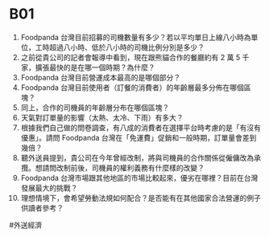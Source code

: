 # B01 
1. Foodpanda 台灣目前招募的司機數量有多少？若以平均單日上線八小時為單位，工時超過八小時、低於八小時的司機比例分別是多少？
2. 之前從貴公司的記者會報導中看到，現在跟熊貓合作的餐廳約有 2 萬 5 千家，擴張最快的是在哪一個時期？為什麼？
3. Foodpanda 台灣目前營運成本最高的是哪個部分？
4. Foodpanda 台灣目前使用者（訂餐的消費者）的年齡層最多分佈在哪個區塊？
5. 同上，合作的司機員的年齡層分布在哪個區塊？
6. 天氣對訂單量的影響（太熱、太冷、下雨）有多大？
7. 根據我們自己做的問卷調查，有八成的消費者在選擇平台時考慮的是「有沒有優惠」。請問 Foodpanda 台灣在「免運費」促銷和一般時期，訂單量會差到幾倍？
8. 聽外送員提到，貴公司在今年曾經改制，將與司機員的合作關係從僱傭改為承攬。想請問改制前後，司機員的權利義務有什麼樣的改變？
9. Foodpanda 台灣市場跟其他地區的市場比較起來，優劣在哪裡？目前在台灣發展最大的挑戰？
10. 理想情境下，會希望勞動法規如何配合？是否能有在其他國家合法營運的例子供讀者參考？

#外送經濟